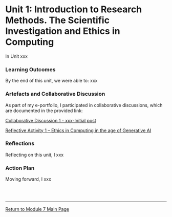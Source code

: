 # Unit 1: Introduction to Research Methods. The Scientific Investigation and Ethics in Computing

In Unit xxx

### Learning Outcomes
By the end of this unit, we were able to:
xxx

### Artefacts and Collaborative Discussion 
As part of my e-portfolio, I participated in collaborative discussions, which are documented in the provided link:

[Collaborative Discussion 1 - xxx-Initial post](RMPP_Unit01_Initial.pdf)

[Reflective Activity 1 – Ethics in Computing in the age of Generative AI](RMPP_Unit01_Activity.md)

### Reflections
Reflecting on this unit, I xxx

### Action Plan
Moving forward, I xxx

<br><br>

--- 

[Return to Module 7 Main Page](RMPP_main.md)
